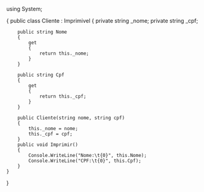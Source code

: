 using System;

{
    public class Cliente : Imprimivel
    {
        private string _nome;
        private string _cpf;

        public string Nome
        {
            get
            {
                return this._nome;
            }
        }

        public string Cpf
        {
            get
            {
                return this._cpf;
            }
        }

        public Cliente(string nome, string cpf)
        {
            this._nome = nome;
            this._cpf = cpf;
        }
        public void Imprimir()
        {
            Console.WriteLine("Nome:\t{0}", this.Nome); 
            Console.WriteLine("CPF:\t{0}", this.Cpf);
        }
    }
}

